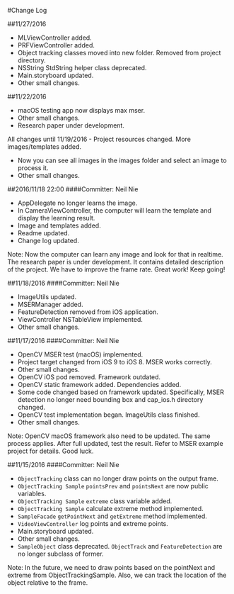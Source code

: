 #Change Log

##11/27/2016 
- MLViewController added.
- PRFViewController added.
- Object tracking classes moved into new folder. Removed from project
directory.
- NSString StdString helper class deprecated.
- Main.storyboard updated.
- Other small changes.

##11/22/2016 
- macOS testing app now displays max mser.
- Other small changes.
- Research paper under development.

All changes until 11/19/2016 - Project resources changed. More images/templates added.
- Now you can see all images in the images folder and select an image
to process it.
- Other small changes.

##2016/11/18 22:00
####Committer: Neil Nie 

- AppDelegate no longer learns the image.
- In CameraViewController, the computer will learn the template and
display the learning result.
- Image and templates added.
- Readme updated.
- Change log updated.

Note:
Now the computer can learn any image and look for that in realtime. The
research paper is under development. It contains detailed description
of the project. We have to improve the frame rate. Great work! Keep
going!

##11/18/2016
####Committer: Neil Nie
- ImageUtils updated.
- MSERManager added.
- FeatureDetection removed from iOS application.
- ViewController NSTableView implemented.
- Other small changes.

##11/17/2016
####Committer: Neil Nie
- OpenCV MSER test (macOS) implemented.
- Project target changed from iOS 9 to iOS 8. MSER works correctly.
- Other small changes.
- OpenCV iOS pod removed. Framework outdated.
- OpenCV static framework added. Dependencies added.
- Some code changed based on framework updated. Specifically, MSER
detection no longer need bounding box and cap_ios.h directory changed.
- OpenCV test implementation began. ImageUtils class finished.
- Other small changes.

Note:
OpenCV macOS framework also need to be updated. The same process
applies. After full updated, test the result. Refer to MSER example
project for details. Good luck.

##11/15/2016
####Committer: Neil Nie
- `ObjectTracking` class can no longer draw points on the output frame. 
- `ObjectTracking Sample` `pointsPrev` and `pointsNext` are now public variables. 
- `ObjectTracking Sample` `extreme` class variable added. 
- `ObjectTracking Sample` calculate extreme method implemented. 
-  `SampleFacade` `getPointNext` and `getExtreme` method implemented. 
-  `VideoViewController` log points and extreme points.
-  Main.storyboard updated. 
-  Other small changes. 
-  `SampleObject` class deprecated. `ObjectTrack` and `FeatureDetection` are no longer subclass of former.   

Note:
In the future, we need to draw points based on the pointNext and extreme from ObjectTrackingSample. Also, we can track the location of the object relative to the frame. 
